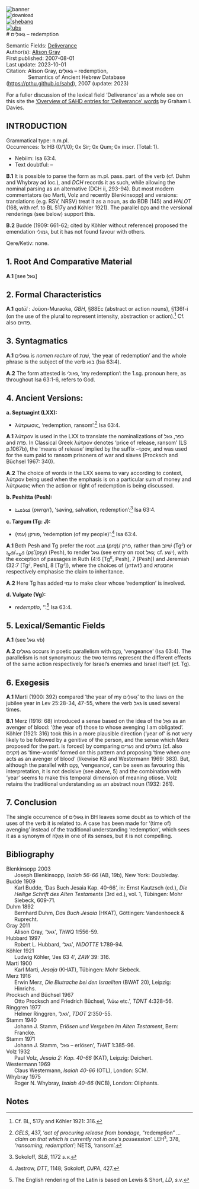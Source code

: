 <html><body><img id="banner" src="/sahd/images/banners/banner.png" alt="banner" /></body></html>

<div><input id="download" title="Download/print the document" type="image" onclick="print_document()" src="/sahd/images/icons/download3.png" alt="download" /></div><div><a id="shebanq" title="Word in SHEBANQ" href="https://shebanq.ancient-data.org/hebrew/word?id=1GAWLJMn" target="_blank"><img src="/sahd/images/icons/shebanq.png" alt="shebanq"></a></div><div><a id="ubs" title="Word in Semantic Dictionary of Biblical Hebrew" href="https://semanticdictionary.org/semdic.php?databaseType=SDBH&language=en&lemma=גְּאוּלִים&startPage=1" target="_blank"><img src="/sahd/images/icons/ubs.png" alt="ubs"></a></div># גְּאוּלִים – redemption

Semantic Fields:
[Deliverance](../semantic_fields/deliverance.md)&nbsp;&nbsp;&nbsp;<br>Author(s):
[Alison Gray](../contributors/alison_gray.md)<br>
First published: 2007-08-01<br>Last update: 2023-10-01 <br>Citation: Alison Gray, גְּאוּלִים – redemption, <br>                    &nbsp;&nbsp;&nbsp;&nbsp;&nbsp;&nbsp;&nbsp;&nbsp;&nbsp;&nbsp;&nbsp;&nbsp;&nbsp;&nbsp;                    Semantics of Ancient Hebrew Database (https://pthu.github.io/sahd), 2007 (update: 2023)


For a fuller discussion of the lexical field ‘Deliverance’ as a whole see on this site the 
<a href="/sahd/miscellaneous/overview_deliverance/">‘Overview
of SAHD entries for ‘Deliverance’ words</a> by Graham I. Davies.

## INTRODUCTION

Grammatical type: n.m.pl.  
Occurrences: 1x HB (0/1/0); 0x Sir; 0x Qum; 0x inscr. (Total: 1).

* Nebiim: Isa 63:4.
* Text doubtful: –


<b>B.1</b>  It is possible to parse the form as m.pl. pass. part. of the verb
(cf. Duhm and Whybray ad loc.), and <i>DCH</i> records it as such, while
allowing the nominal parsing as an alternative (DCH ii, 293-94). But
most modern commentators (so Marti, Volz and recently Blenkinsopp) and
versions: translations (e.g. RSV, NRSV) treat it as a noun, as do BDB
(145) and <i>HALOT</i> (168, with ref. to BL 517y and Köhler 1921). The
parallel נקם and the versional renderings (see below) support this.

<b>B.2</b>  Budde (1909: 661-62; cited by Köhler without reference) proposed the
emendation גמולי, but it has not found favour with others.

Qere/Ketiv: none.

## 1. Root And Comparative Material


<b>A.1</b>  [see גאל]

## 2. Formal Characteristics


<b>A.1</b>  <i>qatūl</i> : Joüon-Muraoka, <i>GBH</i>, §88Ec (abstract or action nouns),
§136f-i (on the use of the plural to represent intensity, abstraction or
action).[^1] Cf. also פְּדוּיִם.

[^1]: Cf. BL, 517y and Köhler 1921: 316.


## 3. Syntagmatics


<b>A.1</b>  גְּאוּלִים is <i>nomen rectum</i> of שׁנת, ‘the year of redemption’ and
the whole phrase is the subject of the verb בוא (Isa 63:4).


<b>A.2</b>  The form attested is גאולי, ‘my redemption’: the 1.sg. pronoun here,
as throughout Isa 63:1-6, refers to God.

## 4. Ancient Versions:

<b> a. Septuagint (LXX):</b>

* λύτρωσις, ‘redemption, ransom’:[^2] Isa 63:4.

[^2]: <i>GELS</i>, 437, ‘<i>act of procuring release from bondage,</i> “redemption” <i> … claim on that which is currently not in one’s possession</i>’. LEH<small><sup>3</sup></small>, 378, ‘<i>ransoming, redemption</i>’; NETS, ‘ransom’.


<b>A.1</b>  λύτρον is used in the LXX to translate the nominalizations of כפר,
גאל and פדה. In Classical Greek λύτρον denotes ‘price of release,
ransom’ (LS p.1067b), the ‘means of release’ implied by the suffix
–τρον, and was used for the sum paid to ransom prisoners of war and
slaves (Procksch and Büchsel 1967: 340).


<b>A.2</b>  The choice of words in the LXX seems to vary according to context,
λύτρον being used when the emphasis is on a particular sum of money and
λύτρωσις when the action or right of redemption is being discussed.

<b>b. Peshitta (Pesh):</b>

* ܦܘܪܩܢܐ
(<i>pwrqnʾ</i>), ‘saving, salvation, redemption’:[^3] Isa 63:4.

[^3]: Sokoloff, <i>SLB</i>, 1172 <i>s.v.</i>

<b>c. Targum (Tg: J):</b>

* פורקן (עמי),
‘redemption (of my people)’:[^4] Isa 63:4.

[^4]: Jastrow, <i>DTT</i>, 1148; Sokoloff, <i>DJPA</i>, 427.



<b>A.1</b>  Both Pesh and Tg prefer the root ܦܪܩ (<i>prq</i>)/ פרק, rather than
    שׁיזב (Tg<small><sup>J</sup></small>) or ܦܨܝ/ܦܨܐ (<i>pṣʾ</i>/<i>pṣy</i>) (Pesh), to render גאל (see
    entry on root גאל; cf. ישׁע), with the exception of passages in Ruth
    (4:6 [Tg<small><sup>K</sup></small>, Pesh], 7 [Pesh]) and Jeremiah (32:7 [Tg<small><sup>J</sup></small>, Pesh], 8
    [Tg<small><sup>J</sup></small>]), where the choices of (<i>yrtwtʾ</i>) and אחסנתא respectively
    emphasise the claim to inheritance.


<b>A.2</b>  Here Tg has added עמי to make clear whose ‘redemption’ is
    involved.


<b>d. Vulgate (Vg):</b>

* <i>redemptio</i>, ‘’:[^5] Isa 63:4.

[^5]: The English rendering of the Latin is based on Lewis & Short, <i>LD</i>, <i>s.v.</i>

## 5. Lexical/Semantic Fields


<b>A.1</b>  (see גאל vb)


<b>A.2</b>  גְּאוּלִים occurs in poetic parallelism with נָקָם, ‘vengeance’ (Isa
63:4). The parallelism is not synonymous: the two terms represent the
different effects of the same action respectively for Israel’s enemies
and Israel itself (cf. Tg).

## 6. Exegesis


<b>A.1</b>  Marti (1900: 392) compared ‘the year of my גְּאוּלִים’ to the laws on the jubilee year in Lev 25:28-34, 47-55, where the verb גאל is used several times.


<b>B.1</b>  Merz (1916: 68) introduced a sense based on the idea of the גֹּאֵל
as an avenger of blood: ‘(the year of) those to whose avenging I am
obligated’. Köhler (1921: 316) took this in a more plausible direction
(‘year of’ is not very likely to be followed by a genitive of the
person, and the sense which Merz proposed for the part. is forced) by
comparing נערים and בתולים (cf. also זקנים) as ‘time-words’ formed on
this pattern and proposing ‘time when one acts as an avenger of blood’
(likewise KB and Westermann 1969: 383). But, although the parallel with
נָקָם, ‘vengeance’, can be seen as favouring this interpretation, it is
not decisive (see above, 5) and the combination with ‘year’ seems to
make this temporal dimension of meaning otiose. Volz retains the
traditional understanding as an abstract noun (1932: 261).

## 7. Conclusion

The single occurrence of גְּאוּלִים in BH leaves some doubt as to which of the uses of the verb it is related to. A case has been made for ‘(time of) avenging’ instead of the traditional understanding ‘redemption’, which sees it as a synonym of גְּאֻלָּה in one of its
senses, but it is not compelling.

## Bibliography

<div style="padding-left: 22px; text-indent: -22px;">
Blenkinsopp 2003
<br>
Joseph Blenkinsopp, <i>Isaiah 56-66</i> (AB, 19b), New York: Doubleday.
</div>

<div style="padding-left: 22px; text-indent: -22px;">
Budde 1909
<br>
Karl Budde, ‘Das Buch Jesaia Kap. 40-66’, in: Ernst Kautzsch (ed.), <i>Die
Heilige Schrift des Alten Testaments</i> (3rd ed.), vol. 1, Tübingen: Mohr
Siebeck, 609-71.
</div>

<div style="padding-left: 22px; text-indent: -22px;">
Duhm 1892
<br>
Bernhard Duhm, <i>Das Buch Jesaia</i> (HKAT), Göttingen: Vandenhoeck &
Ruprecht.
</div>

<div style="padding-left: 22px; text-indent: -22px;">
Gray 2011
<br>
Alison Gray, ‘גאל’, <i>ThWQ</i> 1:556-59.
</div>

<div style="padding-left: 22px; text-indent: -22px;">
Hubbard 1997
<br>
Robert L. Hubbard, ‘גאל’, <i>NIDOTTE</i> 1:789-94.
</div>

<div style="padding-left: 22px; text-indent: -22px;">
Köhler 1921
<br>
Ludwig Köhler, ‘Jes 63 4’, <i>ZAW</i> 39: 316.
</div>

<div style="padding-left: 22px; text-indent: -22px;">
Marti 1900
<br>
Karl Marti, <i>Jesaja</i> (KHAT), Tübingen: Mohr Siebeck.
</div>

<div style="padding-left: 22px; text-indent: -22px;">
Merz 1916
<br>
Erwin Merz, <i>Die Blutrache bei den Israeliten</i> (BWAT 20), Leipzig:
Hinrichs.
</div>

<div style="padding-left: 22px; text-indent: -22px;">
Procksch and Büchsel 1967
<br>
Otto Procksch and Friedrich Büchsel, ‘λύω etc.’, <i>TDNT</i> 4:328-56.
</div>

<div style="padding-left: 22px; text-indent: -22px;">
Ringgren 1977
<br>
Helmer Ringgren, ‘גאל’, <i>TDOT</i> 2:350-55.
</div>

<div style="padding-left: 22px; text-indent: -22px;">
Stamm 1940
<br>
Johann J. Stamm, <i>Erlösen und Vergeben im Alten Testament</i>, Bern:
Francke.
</div>

<div style="padding-left: 22px; text-indent: -22px;">
Stamm 1971
<br>
Johann J. Stamm, ‘גאל – erlösen’, <i>THAT</i> 1:385-96.
</div>

<div style="padding-left: 22px; text-indent: -22px;">
Volz 1932
<br>
Paul Volz, <i>Jesaia 2: Kap. 40-66</i> (KAT), Leipzig: Deichert.
</div>

<div style="padding-left: 22px; text-indent: -22px;">
Westermann 1969
<br>
Claus Westermann, <i>Isaiah 40-66</i> (OTL), London: SCM.
</div>

<div style="padding-left: 22px; text-indent: -22px;">
Whybray 1975
<br>
Roger N. Whybray, <i>Isaiah 40-66</i> (NCB), London: Oliphants.
</div>

## Notes




